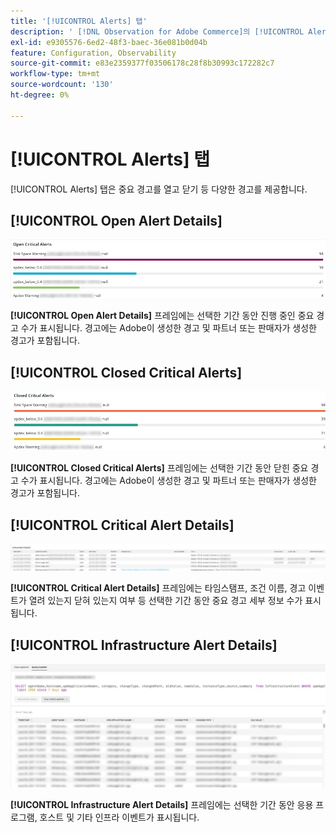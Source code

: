 ```yaml
---
title: '[!UICONTROL Alerts] 탭'
description: ' [!DNL Observation for Adobe Commerce]의 [!UICONTROL Alerts] 탭에 대해 알아봅니다.'
exl-id: e9305576-6ed2-48f3-baec-36e081b0d04b
feature: Configuration, Observability
source-git-commit: e83e2359377f03506178c28f8b30993c172282c7
workflow-type: tm+mt
source-wordcount: '130'
ht-degree: 0%

---
```


# [!UICONTROL Alerts] 탭

[!UICONTROL Alerts] 탭은 중요 경고를 열고 닫기 등 다양한 경고를 제공합니다.

## [!UICONTROL Open Alert Details]

![중요 경고 열기](../../assets/tools/observation-for-adobe-commerce/alerts-tab-1.jpg)

**[!UICONTROL Open Alert Details]** 프레임에는 선택한 기간 동안 진행 중인 중요 경고 수가 표시됩니다. 경고에는 Adobe이 생성한 경고 및 파트너 또는 판매자가 생성한 경고가 포함됩니다.

## [!UICONTROL Closed Critical Alerts]

![마감된 중요 경고](../../assets/tools/observation-for-adobe-commerce/alerts-tab-2.jpg)

**[!UICONTROL Closed Critical Alerts]** 프레임에는 선택한 기간 동안 닫힌 중요 경고 수가 표시됩니다. 경고에는 Adobe이 생성한 경고 및 파트너 또는 판매자가 생성한 경고가 포함됩니다.

## [!UICONTROL Critical Alert Details]

![중요 경고 세부 정보](../../assets/tools/observation-for-adobe-commerce/alerts-tab-3.jpg)

**[!UICONTROL Critical Alert Details]** 프레임에는 타임스탬프, 조건 이름, 경고 이벤트가 열려 있는지 닫혀 있는지 여부 등 선택한 기간 동안 중요 경고 세부 정보 수가 표시됩니다.

## [!UICONTROL Infrastructure Alert Details]

![인프라 경고 세부 정보](../../assets/tools/observation-for-adobe-commerce/alerts-tab-4.jpg)

**[!UICONTROL Infrastructure Alert Details]** 프레임에는 선택한 기간 동안 응용 프로그램, 호스트 및 기타 인프라 이벤트가 표시됩니다.
